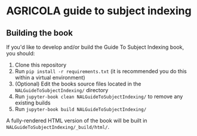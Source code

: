 # AGRICOLA guide to subject indexing

## Building the book

If you'd like to develop and/or build the Guide To Subject Indexing book, you should:

1. Clone this repository
2. Run `pip install -r requirements.txt` (it is recommended you do this within a virtual environment)
3. (Optional) Edit the books source files located in the `NALGuideToSubjectIndexing/` directory
4. Run `jupyter-book clean NALGuideToSubjectIndexing/` to remove any existing builds
5. Run `jupyter-book build NALGuideToSubjectIndexing/`

A fully-rendered HTML version of the book will be built in `NALGuideToSubjectIndexing/_build/html/`.

